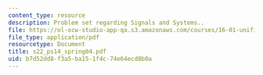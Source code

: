 ```yaml
---
content_type: resource
description: Problem set regarding Signals and Systems..
file: https://ol-ocw-studio-app-qa.s3.amazonaws.com/courses/16-01-unified-engineering-i-ii-iii-iv-fall-2005-spring-2006/b7d52dd8f3a5ba151f4c74e64ecd8b0a_s22_ps14_spring04.pdf
file_type: application/pdf
resourcetype: Document
title: s22_ps14_spring04.pdf
uid: b7d52dd8-f3a5-ba15-1f4c-74e64ecd8b0a
---
```

